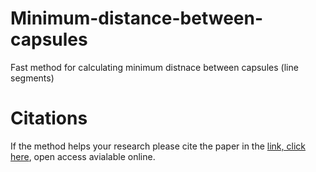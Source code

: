 # Minimum-distance-between-capsules
Fast method for calculating minimum distnace between capsules (line segments)

# Citations
If the method helps your research please cite the paper in the [link, click here](https://www.sciencedirect.com/science/article/pii/S2351978917303633), open access avialable online.
